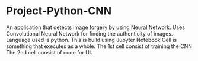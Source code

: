 # Project-Python-CNN
An application that detects image forgery by using Neural Network. Uses Convolutional Neural Network for finding the authenticity of images. Language used is python.
This is build using Jupyter Notebook
Cell is something that executes as a whole.
The 1st cell consist of training the CNN
The 2nd cell consist of code for UI.
